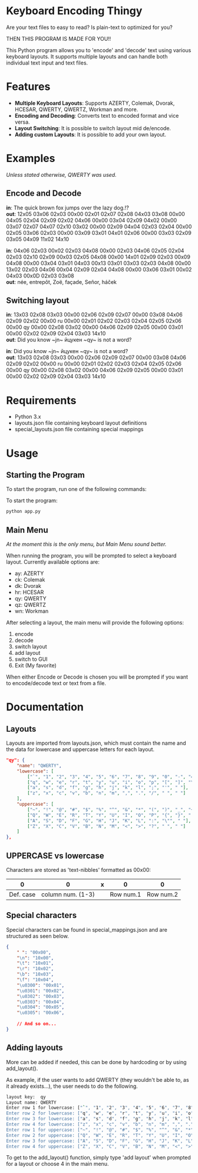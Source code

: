# Keyboard Encoding Thingy

Are your text files to easy to read? Is plain-text to optimized for you?

THEN THIS PROGRAM IS MADE FOR YOU!!

This Python program allows you to 'encode' and 'decode' text using various keyboard layouts. It supports multiple
layouts and can handle both individual text input and text files.

# Features

* **Multiple Keyboard Layouts**: Supports AZERTY, Colemak, Dvorak, HCESAR, QWERTY, QWERTZ, Workman and more.
* **Encoding and Decoding**: Converts text to encoded format and vice versa.
* **Layout Switching**: It is possible to switch layout mid de/encode.
* **Adding custom Layouts**: It is possible to add your own layout.

# Examples

_Unless stated otherwise, QWERTY was used._

## Encode and Decode

**in**: The quick brown fox jumps over the lazy dog.!?  
**out**: 12x05 03x06 02x03 00x00 02x01 02x07 02x08 04x03 03x08 00x00 04x05 02x04 02x09 02x02 04x06 00x00 03x04 02x09
04x02 00x00 03x07 02x07 04x07 02x10 03x02 00x00 02x09 04x04 02x03 02x04 00x00 02x05 03x06 02x03 00x00 03x09 03x01 04x01
02x06 00x00 03x03 02x09 03x05 04x09 11x02 14x10

**in**: 04x06 02x03 00x02 02x03 04x08 00x00 02x03 04x06 02x05 02x04 02x03 02x10 02x09 00x03 02x05 04x08 00x00 14x01
02x09 02x03 00x09 04x08 00x00 03x04 03x01 04x03 00x13 03x01 03x03 02x03 04x08 00x00 13x02 02x03 04x06 00x04 02x09 02x04
04x08 00x00 03x06 03x01 00x02 04x03 00x0D 02x03 03x08  
**out**: née, entrepôt, Zoë, façade, Señor, háček

## Switching layout

**in**: 13x03 02x08 03x03 00x00 02x06 02x09 02x07 00x00 03x08 04x06 02x09 02x02 00x00 ru 00x00 02x01 02x02 02x03 02x04
02x05 02x06 00x00 qy 00x00 02x08 03x02 00x00 04x06 02x09 02x05 00x00 03x01 00x00 02x02 02x09 02x04 03x03 14x10  
**out**: Did you know ~jn~ йцукен ~qy~ is not a word?

**in**: Did you know ~jn~ йцукен ~qy~ is not a word?  
**out**: 13x03 02x08 03x03 00x00 02x06 02x09 02x07 00x00 03x08 04x06 02x09 02x02 00x00 ru 00x00 02x01 02x02 02x03 02x04
02x05 02x06 00x00 qy 00x00 02x08 03x02 00x00 04x06 02x09 02x05 00x00 03x01 00x00 02x02 02x09 02x04 03x03 14x10

# Requirements

* Python 3.x
* layouts.json file containing keyboard layout definitions
* special_layouts.json file containing special mappings

# Usage

## Starting the Program

To start the program, run one of the following commands:

To start the program:

``` sh
python app.py
```

## Main Menu

_At the moment this is the only menu, but Main Menu sound better._

When running the program, you will be prompted to select a keyboard layout. Currently available options are:

* ay: AZERTY
* ck: Colemak
* dk: Dvorak
* hr: HCESAR
* qy: QWERTY
* qz: QWERTZ
* wn: Workman

After selecting a layout, the main menu will provide the following options:

1. encode
2. decode
3. switch layout
4. add layout
5. switch to GUI
6. Exit (My favorite)

When either Encode or Decode is chosen you will be prompted if you want to encode/decode text or text from a file.

# Documentation

## Layouts

Layouts are imported from layouts.json, which must contain the name and the data for lowercase and uppercase letters for
each layout.

``` json
"qy": {
    "name": "QWERTY",
    "lowercase": [
        ["`", "1", "2", "3", "4", "5", "6", "7", "8", "9", "0", "-", "="],
        ["q", "w", "e", "r", "t", "y", "u", "i", "o", "p", "[", "]", "\\"],
        ["a", "s", "d", "f", "g", "h", "j", "k", "l", ";", "'", " "],
        ["z", "x", "c", "v", "b", "n", "m", ",", ".", "/", " ", " "]
    ],
    "uppercase": [
        ["~", "!", "@", "#", "$", "%", "^", "&", "*", "(", ")", "_", "+"],
        ["Q", "W", "E", "R", "T", "Y", "U", "I", "O", "P", "{", "}", "|"],
        ["A", "S", "D", "F", "G", "H", "J", "K", "L", ":", "\"", " "],
        ["Z", "X", "C", "V", "B", "N", "M", "<", ">", "?", " ", " "]
    ]
},
```

## UPPERCASE vs lowercase

Characters are stored as 'text-nibbles' formatted as 00x00:

| 0         | 0                 | x | 0         | 0         |
|-----------|-------------------|---|-----------|-----------|
| Def. case | column num. (1-3) |   | Row num.1 | Row num.2 |

## Special characters

Special characters can be found in special_mappings.json and are structured as seen below.

``` json
{
    " ": "00x00",
    "\n": "10x00",
    "\t": "10x01",
    "\r": "10x02",
    "\b": "10x03",
    "\f": "10x04",
    "\u0300": "00x01",
    "\u0301": "00x02",
    "\u0302": "00x03",
    "\u0303": "00x04",
    "\u0304": "00x05",
    "\u0305": "00x06",
    
    // And so on...
}
```

## Adding layouts

More can be added if needed, this can be done by hardcoding or by using add_layout().

As example, if the user wants to add QWERTY (they wouldn't be able to, as it already exists...), the user needs to do
the following.

``` sh
layout key:  qy
Layout name: QWERTY
Enter row 1 for lowercase: ["`", "1", "2", "3", "4", "5", "6", "7", "8", "9", "0", "-", "="]
Enter row 2 for lowercase: ["q", "w", "e", "r", "t", "y", "u", "i", "o", "p", "[", "]", "\\"]
Enter row 3 for lowercase: ["a", "s", "d", "f", "g", "h", "j", "k", "l", ";", "'", " "]
Enter row 4 for lowercase: ["z", "x", "c", "v", "b", "n", "m", ",", ".", "/", " ", " "]
Enter row 1 for uppercase: ["~", "!", "@", "#", "$", "%", "^", "&", "*", "(", ")", "_", "+"]
Enter row 2 for uppercase: ["Q", "W", "E", "R", "T", "Y", "U", "I", "O", "P", "{", "}", "|"]
Enter row 3 for uppercase: ["A", "S", "D", "F", "G", "H", "J", "K", "L", ":", "\"", " "]
Enter row 4 for uppercase: ["Z", "X", "C", "V", "B", "N", "M", "<", ">", "?", " ", " "]
```

To get to the add_layout() function, simply type 'add layout' when prompted for a layout or choose 4 in the main menu.